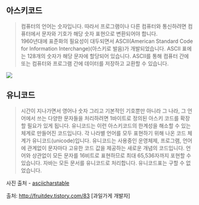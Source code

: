 ## 아스키코드

>컴퓨터의 언어는 숫자입니다. 따라서 프로그램이나 다른 컴퓨터와 통신하려면 컴퓨터에서 문자와 기호가 해당 숫자 표현으로 변환되어야 합니다.<br>
1960년대에 표준화의 필요성이 대두되면서 ASCII(American Standard Code for Information Interchange)(아스키로 발음)가 개발되었습니다. ASCII 표에는 128개의 숫자가 해당 문자에 할당되어 있습니다. ASCII를 통해 컴퓨터 간에 또는 컴퓨터와 프로그램 간에 데이터를 저장하고 교환할 수 있습니다.

![](https://i.imgur.com/VpDNjzJ.jpg)

## 유니코드

>시간이 지나가면서 영어나 숫자 그리고 기본적인 기호뿐만 아니라 그 나라, 그 언어에서 쓰는 다양한 문자들을 처리하려면 1바이트로 정의된 아스키 코드를 확장할 필요가 있게 됩니다. 유니코드는 이런 아스키코드의 한계성을 해소할 수 있는 체계로 만들어진 코드입니다.
각 나라별 언어를 모두 표현하기 위해 나온 코드 체계가 유니코드(unicode)입니다. 유니코드는 사용중인 운영체제, 프로그램, 언어에 관계없이 문자마다 고유한 코드 값을 제공하는 새로운 개념의 코드입니다. 언어와 상관없이 모든 문자를 16비트로 표현하므로 최대 65,536자까지 포현할 수 있습니다. 자바는 모든 문서를 유니코드로 처리합니다. 유니코드표는 구할 수 없었습니다.


사진 출처 - [asciicharstable](www.asciicharstable.com)



출처: http://fruitdev.tistory.com/83 [과일가게 개발자]
